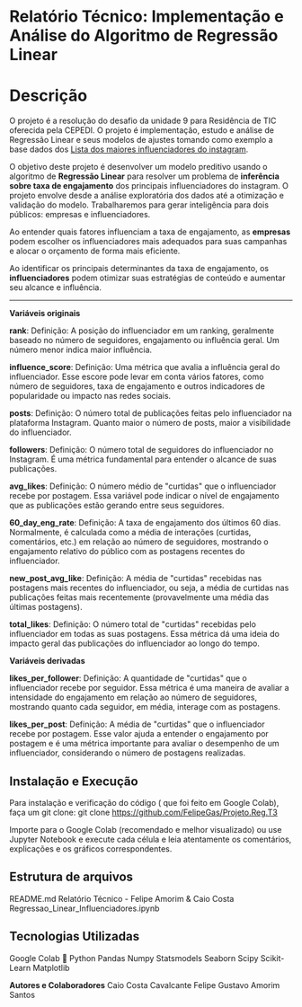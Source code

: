 # Relatório Técnico: Implementação e Análise do Algoritmo de Regressão Linear



# Descrição	

O projeto é a resolução do desafio da unidade 9 para Residência de TIC oferecida pela CEPEDI. O projeto é implementação, estudo e análise de Regressão Linear e seus modelos de ajustes tomando como exemplo a base dados dos [Lista dos maiores influenciadores do instagram](https://www.kaggle.com/datasets/surajjha101/top-instagram-influencers-data-cleaned). 

O objetivo deste projeto é desenvolver um modelo preditivo usando o algoritmo de  **Regressão Linear**  para resolver um problema de  **inferência sobre taxa de engajamento**  dos principais influenciadores do instagram. O projeto envolve desde a análise exploratória dos dados até a otimização e validação do modelo. Trabalharemos para gerar inteligência para dois públicos: empresas e influenciadores.

Ao entender quais fatores influenciam a taxa de engajamento, as  **empresas**  podem escolher os influenciadores mais adequados para suas campanhas e alocar o orçamento de forma mais eficiente.

Ao identificar os principais determinantes da taxa de engajamento, os  **influenciadores**  podem otimizar suas estratégias de conteúdo e aumentar seu alcance e influência.

----------

**Variáveis originais**

**rank**: Definição: A posição do influenciador em um ranking, geralmente baseado no número de seguidores, engajamento ou influência geral. Um número menor indica maior influência.

**influence_score**: Definição: Uma métrica que avalia a influência geral do influenciador. Esse escore pode levar em conta vários fatores, como número de seguidores, taxa de engajamento e outros indicadores de popularidade ou impacto nas redes sociais.

**posts**: Definição: O número total de publicações feitas pelo influenciador na plataforma Instagram. Quanto maior o número de posts, maior a visibilidade do influenciador.

**followers**: Definição: O número total de seguidores do influenciador no Instagram. É uma métrica fundamental para entender o alcance de suas publicações.

**avg_likes**: Definição: O número médio de "curtidas" que o influenciador recebe por postagem. Essa variável pode indicar o nível de engajamento que as publicações estão gerando entre seus seguidores.

**60_day_eng_rate**: Definição: A taxa de engajamento dos últimos 60 dias. Normalmente, é calculada como a média de interações (curtidas, comentários, etc.) em relação ao número de seguidores, mostrando o engajamento relativo do público com as postagens recentes do influenciador.

**new_post_avg_like**: Definição: A média de "curtidas" recebidas nas postagens mais recentes do influenciador, ou seja, a média de curtidas nas publicações feitas mais recentemente (provavelmente uma média das últimas postagens).

**total_likes**: Definição: O número total de "curtidas" recebidas pelo influenciador em todas as suas postagens. Essa métrica dá uma ideia do impacto geral das publicações do influenciador ao longo do tempo.

**Variáveis derivadas**

**likes_per_follower**: Definição: A quantidade de "curtidas" que o influenciador recebe por seguidor. Essa métrica é uma maneira de avaliar a intensidade do engajamento em relação ao número de seguidores, mostrando quanto cada seguidor, em média, interage com as postagens.

**likes_per_post**: Definição: A média de "curtidas" que o influenciador recebe por postagem. Esse valor ajuda a entender o engajamento por postagem e é uma métrica importante para avaliar o desempenho de um influenciador, considerando o número de postagens realizadas.



## Instalação e Execução

Para instalação e verificação do código ( que foi feito em Google Colab), faça um git clone:
 git clone https://github.com/FelipeGas/Projeto.Reg.T3

Importe para o Google Colab (recomendado e melhor visualizado) ou use Jupyter Notebook e execute cada célula e leia atentamente os comentários, explicações e os gráficos correspondentes.

## Estrutura de arquivos

README.md
Relatório Técnico - Felipe Amorim & Caio Costa
Regressao_Linear_Influenciadores.ipynb


## Tecnologias Utilizadas

Google Colab 🙂
Python 
Pandas
Numpy
Statsmodels
Seaborn
Scipy
Scikit-Learn
Matplotlib

**Autores e Colaboradores**
Caio Costa Cavalcante
Felipe Gustavo Amorim Santos
